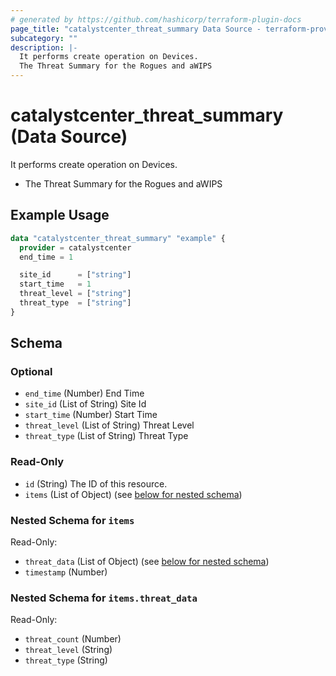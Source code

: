```yaml
---
# generated by https://github.com/hashicorp/terraform-plugin-docs
page_title: "catalystcenter_threat_summary Data Source - terraform-provider-catalystcenter"
subcategory: ""
description: |-
  It performs create operation on Devices.
  The Threat Summary for the Rogues and aWIPS
---
```


# catalystcenter_threat_summary (Data Source)

It performs create operation on Devices.

- The Threat Summary for the Rogues and aWIPS

## Example Usage

```terraform
data "catalystcenter_threat_summary" "example" {
  provider = catalystcenter
  end_time = 1

  site_id      = ["string"]
  start_time   = 1
  threat_level = ["string"]
  threat_type  = ["string"]
}
```

<!-- schema generated by tfplugindocs -->
## Schema

### Optional

- `end_time` (Number) End Time
- `site_id` (List of String) Site Id
- `start_time` (Number) Start Time
- `threat_level` (List of String) Threat Level
- `threat_type` (List of String) Threat Type

### Read-Only

- `id` (String) The ID of this resource.
- `items` (List of Object) (see [below for nested schema](#nestedatt--items))

<a id="nestedatt--items"></a>
### Nested Schema for `items`

Read-Only:

- `threat_data` (List of Object) (see [below for nested schema](#nestedobjatt--items--threat_data))
- `timestamp` (Number)

<a id="nestedobjatt--items--threat_data"></a>
### Nested Schema for `items.threat_data`

Read-Only:

- `threat_count` (Number)
- `threat_level` (String)
- `threat_type` (String)
